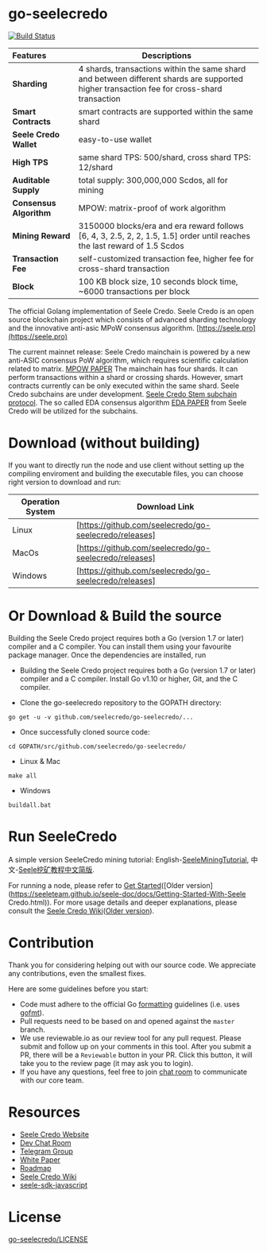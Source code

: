 
# go-seelecredo
[![Build Status](https://travis-ci.org/seelecredo/go-seelecredo.svg?branch=master)](https://travis-ci.org/seelecredo/go-seelecredo)

|        Features        |      Descriptions                                                                              |
|:-----------------------|------------------------------------------------------------------------------------------------|
| **Sharding**           | 4 shards, transactions within the same shard and between different shards are supported<br/> higher transaction fee for cross-shard transaction                                  |
| **Smart Contracts**    | smart contracts are supported within the same shard                                          |
| **Seele Credo Wallet**       | easy-to-use wallet                                                                             |
| **High TPS**           | same shard TPS: 500/shard, cross shard TPS: 12/shard                                           |
| **Auditable Supply**   | total supply: 300,000,000 Scdos, all for mining                              |
| **Consensus Algorithm**| MPOW: matrix-proof of work algorithm                                                |
| **Mining Reward**      | 3150000 blocks/era and era reward follows [6, 4, 3, 2.5, 2, 2, 1.5, 1.5] order until reaches the last reward of 1.5 Scdos |
| **Transaction Fee**    | self-customized transaction fee, higher fee for cross-shard transaction                        |
| **Block**              | 100 KB block size, 10 seconds block time, ~6000 transactions per block                         |


The official Golang implementation of Seele Credo. Seele Credo is an open source blockchain project which consists of advanced sharding technology and the innovative anti-asic MPoW consensus algorithm. [https://seele.pro](https://seele.pro)

The current mainnet release: Seele Credo mainchain is powered by a new anti-ASIC consensus PoW algorithm, which requires scientific calculation related to matrix. [MPOW PAPER](https://arxiv.org/abs/1905.04565) The mainchain has four shards. It can perform transactions within a shard or crossing shards. However, smart contracts currently can be only executed within the same shard. Seele Credo subchains are under development. [Seele Credo Stem subchain protocol](https://medium.com/@SeeleTech/seele-stem-subchain-protocol-b5eceb02aaa3). The so called EDA consensus algorithm [EDA PAPER](http://seele.hk.ufileos.com/Seele_Yellow_Paper_EDA_A_Parallel_Data_Sorting_Mechanism_for_Distributed_Information_Processing_System_Pre-Release.pdf) from Seele Credo will be utilized for the subchains.

# Download (without building)
If you want to directly run the node and use client without setting up the compiling enviroment and building the executable files, you can choose right version to download and run:

| Operation System |      Download Link     |
|---------|----------------------------------------------------------|
| Linux   | [https://github.com/seelecredo/go-seelecredo/releases]|
| MacOs   | [https://github.com/seelecredo/go-seelecredo/releases]|
| Windows | [https://github.com/seelecredo/go-seelecredo/releases]|

# Or Download & Build the source

Building the Seele Credo project requires both a Go (version 1.7 or later) compiler and a C compiler. You can install them using your favourite package manager. Once the dependencies are installed, run

- Building the Seele Credo project requires both a Go (version 1.7 or later) compiler and a C compiler. Install Go v1.10 or higher, Git, and the C compiler.

- Clone the go-seelecredo repository to the GOPATH directory:

```
go get -u -v github.com/seelecredo/go-seelecredo/...
```

- Once successfully cloned source code:

```
cd GOPATH/src/github.com/seelecredo/go-seelecredo/
```

- Linux & Mac

```
make all
```

- Windows

```
buildall.bat
```

# Run SeeleCredo
A simple version SeeleCredo mining tutorial: English-[SeeleMiningTutorial](https://github.com/seelecredo/go-seelecredo/releases/tag/v1.0.1-MiningTutorial_Eng), 中文-[Seele挖矿教程中文简版](https://github.com/seelecredo/go-seelecredo/releases/tag/v1.0.1-%E4%B8%AD%E6%96%87%E7%AE%80%E7%89%88%E6%8C%96%E7%9F%BF%E6%95%99%E7%A8%8B).

For running a node, please refer to [Get Started](https://seeletech.gitbook.io/wiki/developer/go-seelecredo/gettingstarted)([Older version](https://seeleteam.github.io/seele-doc/docs/Getting-Started-With-Seele Credo.html)).
For more usage details and deeper explanations, please consult the [Seele Credo Wiki](https://seeletech.gitbook.io/wiki/)([Older version](https://seeleteam.github.io/seele-doc/index.html)).

# Contribution

Thank you for considering helping out with our source code. We appreciate any contributions, even the smallest fixes.

Here are some guidelines before you start:
* Code must adhere to the official Go [formatting](https://golang.org/doc/effective_go.html#formatting) guidelines (i.e. uses [gofmt](https://golang.org/cmd/gofmt/)).
* Pull requests need to be based on and opened against the `master` branch.
* We use reviewable.io as our review tool for any pull request. Please submit and follow up on your comments in this tool. After you submit a PR, there will be a `Reviewable` button in your PR. Click this button, it will take you to the review page (it may ask you to login).
* If you have any questions, feel free to join [chat room](https://gitter.im/seeleteamchat/dev) to communicate with our core team.

# Resources

* [Seele Credo Website](https://seele.pro/)
* [Dev Chat Room](https://gitter.im/seleeteam/dev)
* [Telegram Group](https://t.me/seeletech)
* [White Paper](https://s3.ap-northeast-2.amazonaws.com/wp.s3.seele.pro/Seele_White_Paper_English_v3.1.pdf)
* [Roadmap](https://seele.pro/)
* [Seele Credo Wiki](https://seeletech.gitbook.io/wiki/)
* [seele-sdk-javascript](https://www.npmjs.com/package/seele-sdk-javascript)

# License

[go-seelecredo/LICENSE](https://github.com/seelecredo/go-seelecredo/blob/master/LICENSE)
